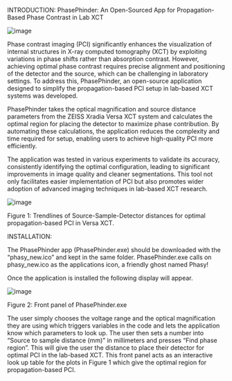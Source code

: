 INTRODUCTION:
PhasePhinder: An Open-Sourced App for Propagation-Based Phase Contrast in Lab XCT 
 
![image](https://github.com/user-attachments/assets/fa3ac867-4e77-4aa1-abbe-e5acab67bb6c)

Phase contrast imaging (PCI) significantly enhances the visualization of internal structures in X-ray computed tomography (XCT) by exploiting variations in phase shifts rather than absorption contrast. However, achieving optimal phase contrast requires precise alignment and positioning of the detector and the source, which can be challenging in laboratory settings. To address this, PhasePhinder, an open-source application designed to simplify the propagation-based PCI setup in lab-based XCT systems was developed. 
 
PhasePhinder takes the optical magnification and source distance parameters from the ZEISS Xradia Versa XCT system and calculates the optimal region for placing the detector to maximize phase contribution. By automating these calculations, the application reduces the complexity and time required for setup, enabling users to achieve high-quality PCI more efficiently. 
 
The application was tested in various experiments to validate its accuracy, consistently identifying the optimal configuration, leading to significant improvements in image quality and cleaner segmentations. This tool not only facilitates easier implementation of PCI but also promotes wider adoption of advanced imaging techniques in lab-based XCT research.

![image](https://github.com/user-attachments/assets/56e24f40-3906-465c-b950-8dde6598e4b7)
   
Figure 1: Trendlines of Source-Sample-Detector distances for optimal propagation-based PCI in Versa XCT.  



INSTALLATION:

The PhasePhinder app (PhasePhinder.exe) should be downloaded with the “phasy_new.ico” and kept in the same folder. 
PhasePhinder.exe calls on phasy_new.ico as the applications icon, a friendly ghost named Phasy!

Once the application is installed the following display will appear. 

![image](https://github.com/user-attachments/assets/5b9aefbe-b119-4067-8f5f-fe398b9a9dee)
 
Figure 2: Front panel of PhasePhinder.exe

The user simply chooses the voltage range and the optical magnification they are using which triggers variables in the code and lets the application know which parameters to look up. 
The user then sets a number into “Source to sample distance (mm)” in millimeters and presses “Find phase region”. This will give the user the distance to place their detector for optimal PCI in the lab-based XCT. 
This front panel acts as an interactive look up table for the plots in Figure 1 which give the optimal region for propagation-based PCI. 

